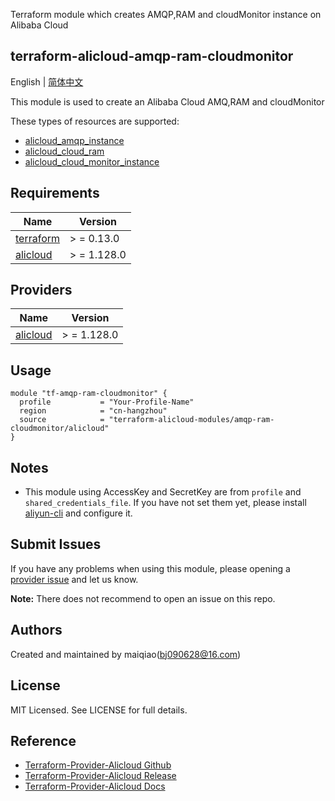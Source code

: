Terraform module which creates AMQP,RAM and cloudMonitor instance on Alibaba Cloud  

terraform-alicloud-amqp-ram-cloudmonitor
---

English | [简体中文](README-CN.md)

This module is used to create an Alibaba Cloud AMQ,RAM and cloudMonitor

These types of resources are supported:

* [alicloud_amqp_instance](https://registry.terraform.io/providers/aliyun/alicloud/latest/docs/resources/amqp_instance)
* [alicloud_cloud_ram](https://registry.terraform.io/providers/aliyun/alicloud/latest/docs/resources/ram_user)
* [alicloud_cloud_monitor_instance](https://registry.terraform.io/providers/aliyun/alicloud/latest/docs/resources/cms_alarm)



## Requirements

| Name | Version |
|------|---------|
| <a name="requirement_terraform"></a> [terraform](#requirement\_terraform) | > = 0.13.0 |
| <a name="requirement_alicloud"></a> [alicloud](#requirement\_alicloud) | > = 1.128.0 |

## Providers

| Name | Version |
|------|---------|
| <a name="provider_alicloud"></a> [alicloud](#provider\_alicloud) | > = 1.128.0 |

## Usage

```hcl
module "tf-amqp-ram-cloudmonitor" {
  profile           = "Your-Profile-Name"
  region            = "cn-hangzhou"
  source            = "terraform-alicloud-modules/amqp-ram-cloudmonitor/alicloud"
}
```

## Notes

* This module using AccessKey and SecretKey are from `profile` and `shared_credentials_file`. If you have not set them
  yet, please install [aliyun-cli](https://github.com/aliyun/aliyun-cli#installation) and configure it.

## Submit Issues

If you have any problems when using this module, please opening
a [provider issue](https://github.com/aliyun/terraform-provider-alicloud/issues/new) and let us know.

**Note:** There does not recommend to open an issue on this repo.

## Authors

Created and maintained by maiqiao(bj090628@16.com)

## License

MIT Licensed. See LICENSE for full details.

## Reference

* [Terraform-Provider-Alicloud Github](https://github.com/aliyun/terraform-provider-alicloud)
* [Terraform-Provider-Alicloud Release](https://releases.hashicorp.com/terraform-provider-alicloud/)
* [Terraform-Provider-Alicloud Docs](https://registry.terraform.io/providers/aliyun/alicloud/latest/docs)
